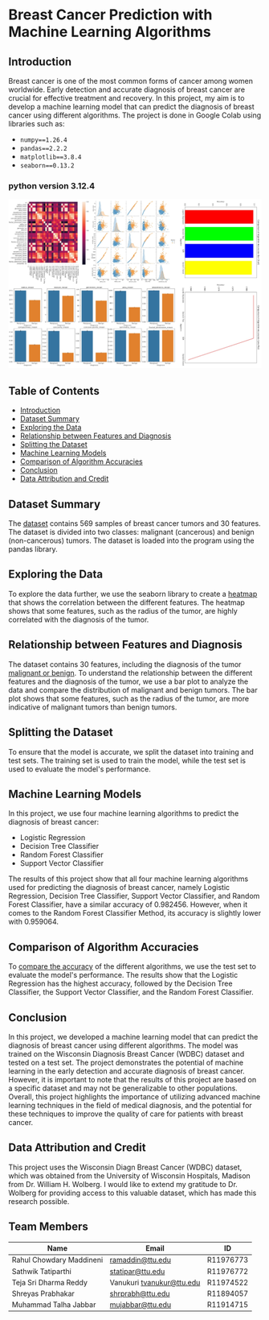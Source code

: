 # Breast Cancer Prediction with Machine Learning Algorithms

## Introduction

Breast cancer is one of the most common forms of cancer among women worldwide. Early detection and accurate diagnosis of breast cancer are crucial for effective treatment and recovery. In this project, my aim is to develop a machine learning model that can predict the diagnosis of breast cancer using different algorithms. The project is done in Google Colab using libraries such as:

- `numpy==1.26.4`
- `pandas==2.2.2`
- `matplotlib==3.8.4`
- `seaborn==0.13.2`

### python version 3.12.4

![Visualizations](https://github.com/shrprabh/Breast-Cancer-Prediction-System-Utilizing-Machine-Learning-Algorithms-Group-15/blob/main/Images/Final_Results.jpg)

## Table of Contents

- [Introduction](#introduction)
- [Dataset Summary](#dataset-summary)
- [Exploring the Data](#exploring-the-data)
- [Relationship between Features and Diagnosis](#relationship-between-features-and-diagnosis)
- [Splitting the Dataset](#splitting-the-dataset)
- [Machine Learning Models](#machine-learning-models)
- [Comparison of Algorithm Accuracies](#comparison-of-algorithm-accuracies)
- [Conclusion](#conclusion)
- [Data Attribution and Credit](#data-attribution-and-credit)

## Dataset Summary

The [dataset](https://github.com/shrprabh/Breast-Cancer-Prediction-System-Utilizing-Machine-Learning-Algorithms-Group-15/blob/main/Dataset.csv) contains 569 samples of breast cancer tumors and 30 features. The dataset is divided into two classes: malignant (cancerous) and benign (non-cancerous) tumors. The dataset is loaded into the program using the pandas library.

## Exploring the Data

To explore the data further, we use the seaborn library to create a [heatmap](https://github.com/shrprabh/Breast-Cancer-Prediction-System-Utilizing-Machine-Learning-Algorithms-Group-15/blob/main/Images/Correlation_Plot.png) that shows the correlation between the different features. The heatmap shows that some features, such as the radius of the tumor, are highly correlated with the diagnosis of the tumor.

## Relationship between Features and Diagnosis

The dataset contains 30 features, including the diagnosis of the tumor [malignant or benign](https://github.com/shrprabh/Breast-Cancer-Prediction-System-Utilizing-Machine-Learning-Algorithms-Group-15/blob/main/Images/Cancer_Diagnosis_Plot.png). To understand the relationship between the different features and the diagnosis of the tumor, we use a bar plot to analyze the data and compare the distribution of malignant and benign tumors.
The bar plot shows that some features, such as the radius of the tumor, are more indicative of malignant tumors than benign tumors.

## Splitting the Dataset

To ensure that the model is accurate, we split the dataset into training and test sets. The training set is used to train the model, while the test set is used to evaluate the model's performance.

## Machine Learning Models

In this project, we use four machine learning algorithms to predict the diagnosis of breast cancer:

- Logistic Regression
- Decision Tree Classifier
- Random Forest Classifier
- Support Vector Classifier

The results of this project show that all four machine learning algorithms used for predicting the diagnosis of breast cancer, namely Logistic Regression, Decision Tree Classifier, Support Vector Classifier, and Random Forest Classifier, have a similar accuracy of 0.982456. However, when it comes to the Random Forest Classifier Method, its accuracy is slightly lower with 0.959064.

## Comparison of Algorithm Accuracies

To [compare the accuracy](https://github.com/shrprabh/Breast-Cancer-Prediction-System-Utilizing-Machine-Learning-Algorithms-Group-15/blob/main/Images/Bar%20Plot%20Comparison%20of%20Algorithm%20Accuracy.png) of the different algorithms, we use the test set to evaluate the model's performance. The results show that the Logistic Regression has the highest accuracy, followed by the Decision Tree Classifier, the Support Vector Classifier, and the Random Forest Classifier.

## Conclusion

In this project, we developed a machine learning model that can predict the diagnosis of breast cancer using different algorithms. The model was trained on the Wisconsin Diagnosis Breast Cancer (WDBC) dataset and tested on a test set.
The project demonstrates the potential of machine learning in the early detection and accurate diagnosis of breast cancer. However, it is important to note that the results of this project are based on a specific dataset and may not be generalizable to other populations.
Overall, this project highlights the importance of utilizing advanced machine learning techniques in the field of medical diagnosis, and the potential for these techniques to improve the quality of care for patients with breast cancer.

## Data Attribution and Credit

This project uses the Wisconsin Diagn Breast Cancer (WDBC) dataset, which was obtained from the University of Wisconsin Hospitals, Madison from Dr. William H. Wolberg. I would like to extend my gratitude to Dr. Wolberg for providing access to this valuable dataset, which has made this research possible.

## Team Members

| Name                     | Email                     | ID        |
| ------------------------ | ------------------------- | --------- |
| Rahul Chowdary Maddineni | ramaddin@ttu.edu          | R11976773 |
| Sathwik Tatiparthi       | statipar@ttu.edu          | R11976772 |
| Teja Sri Dharma Reddy    | Vanukuri tvanukur@ttu.edu | R11974522 |
| Shreyas Prabhakar        | shrprabh@ttu.edu          | R11894057 |
| Muhammad Talha Jabbar    | mujabbar@ttu.edu          | R11914715 |
